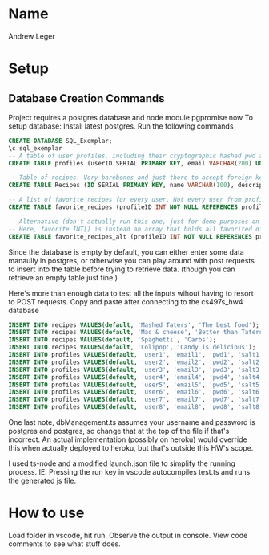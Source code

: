 # Name

Andrew Leger

# Setup

## Database Creation Commands

Project requires a postgres database and node module pgpromise now
To setup database: Install latest postgres. Run the following commands
```sql
CREATE DATABASE SQL_Exemplar;
\c sql_exemplar
-- A table of user profiles, including their cryptographic hashed pwd and salt
CREATE TABLE profiles (userID SERIAL PRIMARY KEY, email VARCHAR(200) UNIQUE NOT NULL, username VARCHAR(100) UNIQUE NOT NULL, hashedpwd VARCHAR(300), salt VARCHAR(300));

-- Table of recipes. Very barebones and just there to accept foreign key references at the moment
CREATE TABLE Recipes (ID SERIAL PRIMARY KEY, name VARCHAR(100), description VARCHAR(500));

-- A list of favorite recipes for every user. Not every user from profiles is guaranteed to be in this table. This implementation (and what the exemplar is using, does not guaranteed any favorite dish exists for a user)
CREATE TABLE favorite_recipes (profileID INT NOT NULL REFERENCES profiles(userID), favorite INT NOT NULL REFERENCES recipes);

-- Alternative (don't actually run this one, just for demo purposes on alternatives)
-- Here, favorite INT[] is instead an array that holds all favorited dishes referenced by their ID. This saves space in the database at the not negligible cost of losing foreign key referencing to the recipes table
CREATE TABLE favorite_recipes_alt (profileID INT NOT NULL REFERENCES profiles(userID), favorite INT[]);
```

Since the database is empty by default, you can either enter some data manaully in postgres, or otherwise you can play around with post requests to insert into the table before trying to retrieve data. (though you can retrieve an empty table just fine.)

Here's more than enough data to test all the inputs wihout having to resort to POST requests. Copy and paste after connecting to the cs497s_hw4 database

```sql
INSERT INTO recipes VALUES(default, 'Mashed Taters', 'The best food');
INSERT INTO recipes VALUES(default, 'Mac & cheese', 'Better than Taters');
INSERT INTO recipes VALUES(default, 'Spaghetti', 'Carbs');
INSERT INTO recipes VALUES(default, 'Lolipop', 'Candy is delicious');
INSERT INTO profiles VALUES(default, 'user1', 'email1', 'pwd1', 'salt1');
INSERT INTO profiles VALUES(default, 'user2', 'email2', 'pwd2', 'salt2');
INSERT INTO profiles VALUES(default, 'user3', 'email3', 'pwd3', 'salt3');
INSERT INTO profiles VALUES(default, 'user4', 'email4', 'pwd4', 'salt4');
INSERT INTO profiles VALUES(default, 'user5', 'email5', 'pwd5', 'salt5');
INSERT INTO profiles VALUES(default, 'user6', 'email6', 'pwd6', 'salt6');
INSERT INTO profiles VALUES(default, 'user7', 'email7', 'pwd7', 'salt7');
INSERT INTO profiles VALUES(default, 'user8', 'email8', 'pwd8', 'salt8');
```
One last note, dbManagement.ts assumes your username and password is postgres and postgres, so change that at the top of the file if that's incorrect. An actual implementation (possibly on heroku) would override this when actually deployed to heroku, but that's outside this HW's scope.

I used ts-node and a modified launch.json file to simplify the running process. IE: Pressing the run key in vscode autocompiles test.ts and runs the generated js file.


# How to use

Load folder in vscode, hit run. Observe the output in console. View code comments to see what stuff does.